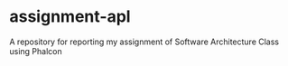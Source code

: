 # assignment-apl
A repository for reporting my assignment of Software Architecture Class using Phalcon

